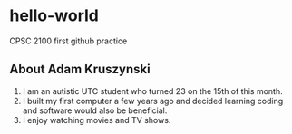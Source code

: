 # hello-world
CPSC 2100 first github practice

[//]: # (I will be using code comments in place of video-recorded comments.)  
[//]: # (I have discussed this with Prof. Ledesma and he is fine with this.)
[//]: # (Here I will be using a couple different markdown elements from the tutorial.)
## About Adam Kruszynski 

1. I am an autistic UTC student who turned 23 on the 15th of this month.
2. I built my first computer a few years ago and decided learning coding and software would also be beneficial.
3. I enjoy watching movies and TV shows.
